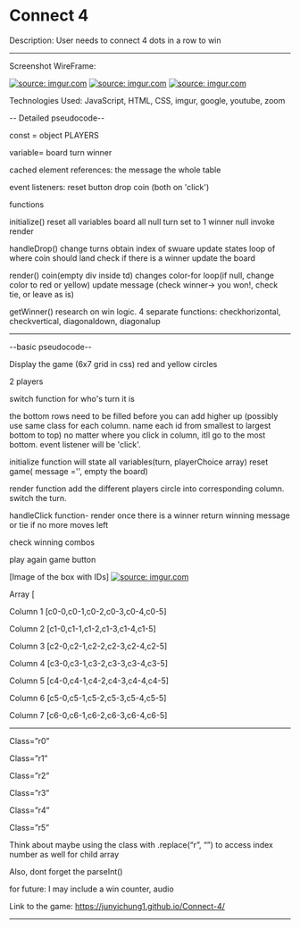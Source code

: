 # Connect 4


Description: User needs to connect 4 dots in a row to win
___

Screenshot WireFrame:

<a href="https://imgur.com/K66c6ly"><img src="https://i.imgur.com/K66c6ly.png" title="source: imgur.com" /></a>
<a href="https://imgur.com/gntgsPs"><img src="https://i.imgur.com/gntgsPs.png" title="source: imgur.com" /></a>
<a href="https://imgur.com/187GdhI"><img src="https://i.imgur.com/187GdhI.png" title="source: imgur.com" /></a>



Technologies Used: JavaScript, HTML, CSS, imgur, google, youtube, zoom

-- Detailed pseudocode--

const = object PLAYERS

variable=
board
turn
winner

cached element references:
the message
the whole table

event listeners:
reset button
drop coin
(both on 'click')

functions

initialize()
reset all variables
board all null
turn set to 1
winner null
invoke render

handleDrop()
change turns
obtain index of swuare
update states
loop of where coin should land
check if there is a winner
update the board

render()
coin(empty div inside td) changes color-for loop(if null, change color to red or yellow)
update message (check winner-> you won!, check tie, or leave as is)

getWinner()
research on win logic. 4 separate functions: checkhorizontal, checkvertical, diagonaldown, diagonalup
___
--basic pseudocode--

Display the game (6x7 grid in css) red and yellow circles

2 players

switch function for who's turn it is

the bottom rows need to be filled before you can add higher up (possibly use same class for each column. name each id from smallest to largest bottom to top) no matter where you click in column, itll go to the most bottom.
event listener will be 'click'.

initialize function will state all variables(turn, playerChoice array) reset game( message ='', empty the board)

render function add the different players circle into corresponding column. switch the turn.

handleClick function- render
once there is a winner return winning message or tie if no more moves left

check winning combos

play again game button

[Image of the box with IDs] 
<a href="https://imgur.com/L4aJdOE"><img src="https://i.imgur.com/L4aJdOE.png" title="source: imgur.com" /></a>

Array [

Column 1 [c0-0,c0-1,c0-2,c0-3,c0-4,c0-5]

Column 2 [c1-0,c1-1,c1-2,c1-3,c1-4,c1-5]

Column 3 [c2-0,c2-1,c2-2,c2-3,c2-4,c2-5]

Column 4 [c3-0,c3-1,c3-2,c3-3,c3-4,c3-5]

Column 5 [c4-0,c4-1,c4-2,c4-3,c4-4,c4-5]

Column 6 [c5-0,c5-1,c5-2,c5-3,c5-4,c5-5]

Column 7 [c6-0,c6-1,c6-2,c6-3,c6-4,c6-5]

______

Class=”r0”

Class=”r1”

Class=”r2”

Class=”r3”

Class=”r4”

Class=”r5”

Think about maybe using the class with .replace(“r”, “”) to access index number as well for child array

Also, dont forget the parseInt()

for future: I may include a win counter, audio

Link to the game: https://junyichung1.github.io/Connect-4/
___